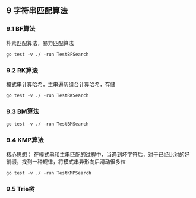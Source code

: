 ## 9 字符串匹配算法

### 9.1 BF算法
朴素匹配算法，暴力匹配算法
```
go test -v ./ -run TestBFSearch
```

### 9.2 RK算法
模式串计算哈希，主串遍历组合计算哈希，存储
```
go test -v ./ -run TestRKSearch
```

### 9.3 BM算法
```
go test -v ./ -run TestBMSearch
```

### 9.4 KMP算法
核心思想： 在模式串和主串匹配的过程中，当遇到坏字符后，对于已经比对的好前缀，找到一种规律，将模式串异形向后滑动很多位
```
go test -v ./ -run TestKMPSearch
```

### 9.5 Trie树